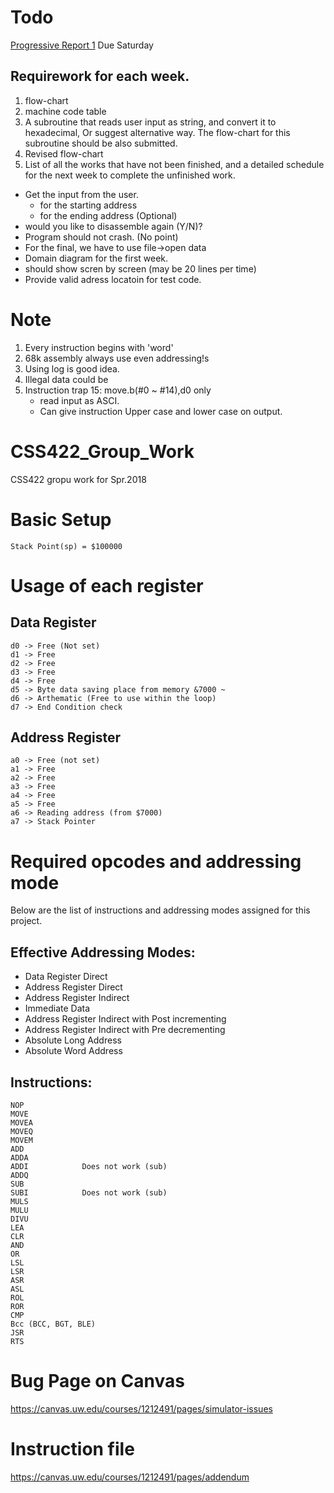 # Todo
[Progressive Report 1](https://docs.google.com/document/d/1-1W64IIo_uXyICalOz1E2P9-dUlTqSkCL2gHTWVDDNQ/edit#heading=h.vu1ekqi6efad)
Due Saturday


## Requirework for each week.

1. flow-chart
2. machine code table
3. A subroutine that reads user input as string, and convert it to hexadecimal, Or suggest alternative way. The flow-chart for this subroutine should be also submitted.
4. Revised flow-chart
5. List of all the works that have not been finished, and a detailed schedule for the next week to complete the unfinished work.

* Get the input from the user.
    * for the starting address
    * for the ending address (Optional)
* would you like to disassemble again (Y/N)?
* Program should not crash. (No point)
* For the final, we have to use file->open data
* Domain diagram for the first week.
* should show scren by screen (may be 20 lines per time)
* Provide valid adress locatoin for test code.

# Note
1. Every instruction begins with 'word'
2. 68k assembly always use even addressing!s
3. Using log is good idea.
4. Illegal data could be 
5. Instruction trap 15: move.b(#0 ~ #14),d0 only
    * read input as ASCI.
    * Can give instruction Upper case and lower case on output.

# CSS422_Group_Work
CSS422 gropu work for Spr.2018

# Basic Setup
```
Stack Point(sp) = $100000
```

# Usage of each register
## Data Register
```
d0 -> Free (Not set)
d1 -> Free
d2 -> Free
d3 -> Free
d4 -> Free
d5 -> Byte data saving place from memory &7000 ~
d6 -> Arthematic (Free to use within the loop) 
d7 -> End Condition check
```
## Address Register
```
a0 -> Free (not set)
a1 -> Free
a2 -> Free
a3 -> Free
a4 -> Free
a5 -> Free
a6 -> Reading address (from $7000)
a7 -> Stack Pointer
```

# Required opcodes and addressing mode

Below are the list of instructions and addressing modes assigned for this project. 

## Effective Addressing Modes:

- Data Register Direct
- Address Register Direct
- Address Register Indirect
- Immediate Data
- Address Register Indirect with Post incrementing
- Address Register Indirect with Pre decrementing
- Absolute Long Address
- Absolute Word Address

## Instructions:
```
NOP
MOVE
MOVEA
MOVEQ
MOVEM
ADD
ADDA
ADDI            Does not work (sub)
ADDQ
SUB
SUBI            Does not work (sub)
MULS
MULU
DIVU
LEA
CLR
AND
OR
LSL
LSR
ASR
ASL
ROL
ROR
CMP
Bcc (BCC, BGT, BLE)
JSR
RTS
```

# Bug Page on Canvas
https://canvas.uw.edu/courses/1212491/pages/simulator-issues
# Instruction file
https://canvas.uw.edu/courses/1212491/pages/addendum